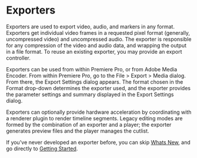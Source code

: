 # Exporters

Exporters are used to export video, audio, and markers in any format. Exporters get individual video frames in a requested pixel format (generally, uncompressed video) and uncompressed audio. The exporter is responsible for any compression of the video and audio data, and wrapping the output in a file format. To reuse an existing exporter, you may provide an export controller.

Exporters can be used from within Premiere Pro, or from Adobe Media Encoder. From within Premiere Pro, go to the File > Export > Media dialog. From there, the Export Settings dialog appears. The format chosen in the Format drop-down determines the exporter used, and the exporter provides the parameter settings and summary displayed in the Export Settings dialog.

Exporters can optionally provide hardware acceleration by coordinating with a renderer plugin to render timeline segments. Legacy editing modes are formed by the combination of an exporter and a player; the exporter generates preview files and the player manages the cutlist.

If you've never developed an exporter before, you can skip [Whats New](whats-new.md#exporters-whats-new), and go directly to [Getting Started](getting-started.md#exporters-getting-started).

